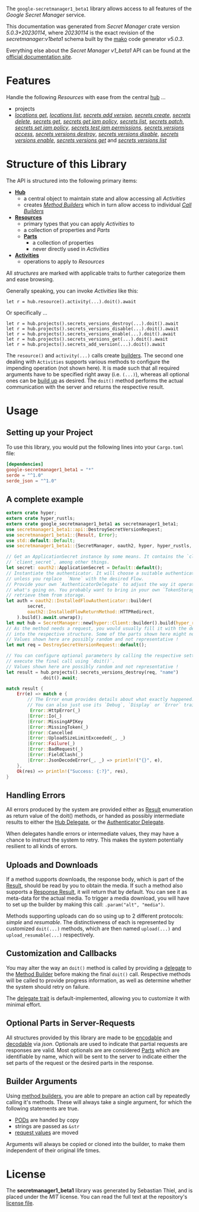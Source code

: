 <!---
DO NOT EDIT !
This file was generated automatically from 'src/generator/templates/api/README.md.mako'
DO NOT EDIT !
-->
The `google-secretmanager1_beta1` library allows access to all features of the *Google Secret Manager* service.

This documentation was generated from *Secret Manager* crate version *5.0.3+20230114*, where *20230114* is the exact revision of the *secretmanager:v1beta1* schema built by the [mako](http://www.makotemplates.org/) code generator *v5.0.3*.

Everything else about the *Secret Manager* *v1_beta1* API can be found at the
[official documentation site](https://cloud.google.com/secret-manager/).
# Features

Handle the following *Resources* with ease from the central [hub](https://docs.rs/google-secretmanager1_beta1/5.0.3+20230114/google_secretmanager1_beta1/SecretManager) ...

* projects
 * [*locations get*](https://docs.rs/google-secretmanager1_beta1/5.0.3+20230114/google_secretmanager1_beta1/api::ProjectLocationGetCall), [*locations list*](https://docs.rs/google-secretmanager1_beta1/5.0.3+20230114/google_secretmanager1_beta1/api::ProjectLocationListCall), [*secrets add version*](https://docs.rs/google-secretmanager1_beta1/5.0.3+20230114/google_secretmanager1_beta1/api::ProjectSecretAddVersionCall), [*secrets create*](https://docs.rs/google-secretmanager1_beta1/5.0.3+20230114/google_secretmanager1_beta1/api::ProjectSecretCreateCall), [*secrets delete*](https://docs.rs/google-secretmanager1_beta1/5.0.3+20230114/google_secretmanager1_beta1/api::ProjectSecretDeleteCall), [*secrets get*](https://docs.rs/google-secretmanager1_beta1/5.0.3+20230114/google_secretmanager1_beta1/api::ProjectSecretGetCall), [*secrets get iam policy*](https://docs.rs/google-secretmanager1_beta1/5.0.3+20230114/google_secretmanager1_beta1/api::ProjectSecretGetIamPolicyCall), [*secrets list*](https://docs.rs/google-secretmanager1_beta1/5.0.3+20230114/google_secretmanager1_beta1/api::ProjectSecretListCall), [*secrets patch*](https://docs.rs/google-secretmanager1_beta1/5.0.3+20230114/google_secretmanager1_beta1/api::ProjectSecretPatchCall), [*secrets set iam policy*](https://docs.rs/google-secretmanager1_beta1/5.0.3+20230114/google_secretmanager1_beta1/api::ProjectSecretSetIamPolicyCall), [*secrets test iam permissions*](https://docs.rs/google-secretmanager1_beta1/5.0.3+20230114/google_secretmanager1_beta1/api::ProjectSecretTestIamPermissionCall), [*secrets versions access*](https://docs.rs/google-secretmanager1_beta1/5.0.3+20230114/google_secretmanager1_beta1/api::ProjectSecretVersionAccesCall), [*secrets versions destroy*](https://docs.rs/google-secretmanager1_beta1/5.0.3+20230114/google_secretmanager1_beta1/api::ProjectSecretVersionDestroyCall), [*secrets versions disable*](https://docs.rs/google-secretmanager1_beta1/5.0.3+20230114/google_secretmanager1_beta1/api::ProjectSecretVersionDisableCall), [*secrets versions enable*](https://docs.rs/google-secretmanager1_beta1/5.0.3+20230114/google_secretmanager1_beta1/api::ProjectSecretVersionEnableCall), [*secrets versions get*](https://docs.rs/google-secretmanager1_beta1/5.0.3+20230114/google_secretmanager1_beta1/api::ProjectSecretVersionGetCall) and [*secrets versions list*](https://docs.rs/google-secretmanager1_beta1/5.0.3+20230114/google_secretmanager1_beta1/api::ProjectSecretVersionListCall)




# Structure of this Library

The API is structured into the following primary items:

* **[Hub](https://docs.rs/google-secretmanager1_beta1/5.0.3+20230114/google_secretmanager1_beta1/SecretManager)**
    * a central object to maintain state and allow accessing all *Activities*
    * creates [*Method Builders*](https://docs.rs/google-secretmanager1_beta1/5.0.3+20230114/google_secretmanager1_beta1/client::MethodsBuilder) which in turn
      allow access to individual [*Call Builders*](https://docs.rs/google-secretmanager1_beta1/5.0.3+20230114/google_secretmanager1_beta1/client::CallBuilder)
* **[Resources](https://docs.rs/google-secretmanager1_beta1/5.0.3+20230114/google_secretmanager1_beta1/client::Resource)**
    * primary types that you can apply *Activities* to
    * a collection of properties and *Parts*
    * **[Parts](https://docs.rs/google-secretmanager1_beta1/5.0.3+20230114/google_secretmanager1_beta1/client::Part)**
        * a collection of properties
        * never directly used in *Activities*
* **[Activities](https://docs.rs/google-secretmanager1_beta1/5.0.3+20230114/google_secretmanager1_beta1/client::CallBuilder)**
    * operations to apply to *Resources*

All *structures* are marked with applicable traits to further categorize them and ease browsing.

Generally speaking, you can invoke *Activities* like this:

```Rust,ignore
let r = hub.resource().activity(...).doit().await
```

Or specifically ...

```ignore
let r = hub.projects().secrets_versions_destroy(...).doit().await
let r = hub.projects().secrets_versions_disable(...).doit().await
let r = hub.projects().secrets_versions_enable(...).doit().await
let r = hub.projects().secrets_versions_get(...).doit().await
let r = hub.projects().secrets_add_version(...).doit().await
```

The `resource()` and `activity(...)` calls create [builders][builder-pattern]. The second one dealing with `Activities`
supports various methods to configure the impending operation (not shown here). It is made such that all required arguments have to be
specified right away (i.e. `(...)`), whereas all optional ones can be [build up][builder-pattern] as desired.
The `doit()` method performs the actual communication with the server and returns the respective result.

# Usage

## Setting up your Project

To use this library, you would put the following lines into your `Cargo.toml` file:

```toml
[dependencies]
google-secretmanager1_beta1 = "*"
serde = "^1.0"
serde_json = "^1.0"
```

## A complete example

```Rust
extern crate hyper;
extern crate hyper_rustls;
extern crate google_secretmanager1_beta1 as secretmanager1_beta1;
use secretmanager1_beta1::api::DestroySecretVersionRequest;
use secretmanager1_beta1::{Result, Error};
use std::default::Default;
use secretmanager1_beta1::{SecretManager, oauth2, hyper, hyper_rustls, chrono, FieldMask};

// Get an ApplicationSecret instance by some means. It contains the `client_id` and
// `client_secret`, among other things.
let secret: oauth2::ApplicationSecret = Default::default();
// Instantiate the authenticator. It will choose a suitable authentication flow for you,
// unless you replace  `None` with the desired Flow.
// Provide your own `AuthenticatorDelegate` to adjust the way it operates and get feedback about
// what's going on. You probably want to bring in your own `TokenStorage` to persist tokens and
// retrieve them from storage.
let auth = oauth2::InstalledFlowAuthenticator::builder(
        secret,
        oauth2::InstalledFlowReturnMethod::HTTPRedirect,
    ).build().await.unwrap();
let mut hub = SecretManager::new(hyper::Client::builder().build(hyper_rustls::HttpsConnectorBuilder::new().with_native_roots().https_or_http().enable_http1().build()), auth);
// As the method needs a request, you would usually fill it with the desired information
// into the respective structure. Some of the parts shown here might not be applicable !
// Values shown here are possibly random and not representative !
let mut req = DestroySecretVersionRequest::default();

// You can configure optional parameters by calling the respective setters at will, and
// execute the final call using `doit()`.
// Values shown here are possibly random and not representative !
let result = hub.projects().secrets_versions_destroy(req, "name")
             .doit().await;

match result {
    Err(e) => match e {
        // The Error enum provides details about what exactly happened.
        // You can also just use its `Debug`, `Display` or `Error` traits
         Error::HttpError(_)
        |Error::Io(_)
        |Error::MissingAPIKey
        |Error::MissingToken(_)
        |Error::Cancelled
        |Error::UploadSizeLimitExceeded(_, _)
        |Error::Failure(_)
        |Error::BadRequest(_)
        |Error::FieldClash(_)
        |Error::JsonDecodeError(_, _) => println!("{}", e),
    },
    Ok(res) => println!("Success: {:?}", res),
}

```
## Handling Errors

All errors produced by the system are provided either as [Result](https://docs.rs/google-secretmanager1_beta1/5.0.3+20230114/google_secretmanager1_beta1/client::Result) enumeration as return value of
the doit() methods, or handed as possibly intermediate results to either the
[Hub Delegate](https://docs.rs/google-secretmanager1_beta1/5.0.3+20230114/google_secretmanager1_beta1/client::Delegate), or the [Authenticator Delegate](https://docs.rs/yup-oauth2/*/yup_oauth2/trait.AuthenticatorDelegate.html).

When delegates handle errors or intermediate values, they may have a chance to instruct the system to retry. This
makes the system potentially resilient to all kinds of errors.

## Uploads and Downloads
If a method supports downloads, the response body, which is part of the [Result](https://docs.rs/google-secretmanager1_beta1/5.0.3+20230114/google_secretmanager1_beta1/client::Result), should be
read by you to obtain the media.
If such a method also supports a [Response Result](https://docs.rs/google-secretmanager1_beta1/5.0.3+20230114/google_secretmanager1_beta1/client::ResponseResult), it will return that by default.
You can see it as meta-data for the actual media. To trigger a media download, you will have to set up the builder by making
this call: `.param("alt", "media")`.

Methods supporting uploads can do so using up to 2 different protocols:
*simple* and *resumable*. The distinctiveness of each is represented by customized
`doit(...)` methods, which are then named `upload(...)` and `upload_resumable(...)` respectively.

## Customization and Callbacks

You may alter the way an `doit()` method is called by providing a [delegate](https://docs.rs/google-secretmanager1_beta1/5.0.3+20230114/google_secretmanager1_beta1/client::Delegate) to the
[Method Builder](https://docs.rs/google-secretmanager1_beta1/5.0.3+20230114/google_secretmanager1_beta1/client::CallBuilder) before making the final `doit()` call.
Respective methods will be called to provide progress information, as well as determine whether the system should
retry on failure.

The [delegate trait](https://docs.rs/google-secretmanager1_beta1/5.0.3+20230114/google_secretmanager1_beta1/client::Delegate) is default-implemented, allowing you to customize it with minimal effort.

## Optional Parts in Server-Requests

All structures provided by this library are made to be [encodable](https://docs.rs/google-secretmanager1_beta1/5.0.3+20230114/google_secretmanager1_beta1/client::RequestValue) and
[decodable](https://docs.rs/google-secretmanager1_beta1/5.0.3+20230114/google_secretmanager1_beta1/client::ResponseResult) via *json*. Optionals are used to indicate that partial requests are responses
are valid.
Most optionals are are considered [Parts](https://docs.rs/google-secretmanager1_beta1/5.0.3+20230114/google_secretmanager1_beta1/client::Part) which are identifiable by name, which will be sent to
the server to indicate either the set parts of the request or the desired parts in the response.

## Builder Arguments

Using [method builders](https://docs.rs/google-secretmanager1_beta1/5.0.3+20230114/google_secretmanager1_beta1/client::CallBuilder), you are able to prepare an action call by repeatedly calling it's methods.
These will always take a single argument, for which the following statements are true.

* [PODs][wiki-pod] are handed by copy
* strings are passed as `&str`
* [request values](https://docs.rs/google-secretmanager1_beta1/5.0.3+20230114/google_secretmanager1_beta1/client::RequestValue) are moved

Arguments will always be copied or cloned into the builder, to make them independent of their original life times.

[wiki-pod]: http://en.wikipedia.org/wiki/Plain_old_data_structure
[builder-pattern]: http://en.wikipedia.org/wiki/Builder_pattern
[google-go-api]: https://github.com/google/google-api-go-client

# License
The **secretmanager1_beta1** library was generated by Sebastian Thiel, and is placed
under the *MIT* license.
You can read the full text at the repository's [license file][repo-license].

[repo-license]: https://github.com/Byron/google-apis-rsblob/main/LICENSE.md

